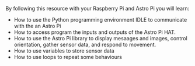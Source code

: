 By following this resource with your Raspberry Pi and Astro Pi you will learn:

- How to use the Python programming environment IDLE to communicate with the an Astro Pi
- How to access program the inputs and outputs of the Astro Pi HAT.
- How to use the Astro Pi library to display mesaages and images, control orientation, gather sensor data, and respond to movement.
- How to use variables to store sensor data
- How to use loops to repeat some behaviours

